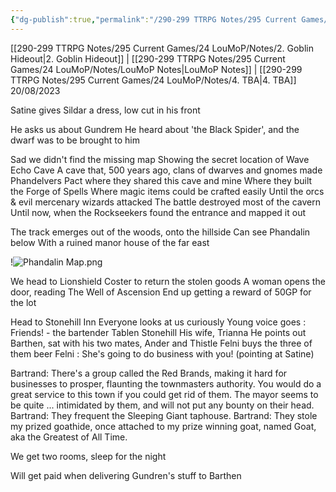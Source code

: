 ```yaml
---
{"dg-publish":true,"permalink":"/290-299 TTRPG Notes/295 Current Games/24 LouMoP/Notes/3. A manifesto of business/"}
---
```



[[290-299 TTRPG Notes/295 Current Games/24 LouMoP/Notes/2. Goblin Hideout\|2. Goblin Hideout]] | [[290-299 TTRPG Notes/295 Current Games/24 LouMoP/Notes/LouMoP Notes\|LouMoP Notes]] | [[290-299 TTRPG Notes/295 Current Games/24 LouMoP/Notes/4. TBA\|4. TBA]]
20/08/2023

Satine gives Sildar a dress, low cut in his front

He asks us about Gundrem
	He heard about 'the Black Spider', and the dwarf was to be brought to him

Sad we didn't find the missing map
	Showing the secret location of Wave Echo Cave
	A cave that, 500 years ago, clans of dwarves and gnomes made Phandelvers Pact where they shared this cave and mine
	Where they built the Forge of Spells
		Where magic items could be crafted easily
	Until the orcs & evil mercenary wizards attacked
	The battle destroyed most of the cavern
	Until now, when the Rockseekers found the entrance and mapped it out

The track emerges out of the woods, onto the hillside
	Can see Phandalin below
	With a ruined manor house of the far east

!![Phandalin Map.png](/img/user/290-299%20TTRPG%20Notes/295%20Current%20Games/24%20LouMoP/Notes/Phandalin%20Map.png)

We head to Lionshield Coster to return the stolen goods
	A woman opens the door, reading The Well of Ascension
	End up getting a reward of 50GP for the lot

Head to Stonehill Inn
	Everyone looks at us curiously
Young voice goes : Friends! - the bartender Tablen Stonehill
	His wife, Trianna
He points out Barthen, sat with his two mates, Ander and Thistle
Felni buys the three of them beer
	Felni : She's going to do business with you! (pointing at Satine)

Bartrand: There's a group called the Red Brands, making it hard for businesses to prosper, flaunting the townmasters authority. You would do a great service to this town if you could get rid of them. The mayor seems to be quite ... intimidated by them, and will not put any bounty on their head.
Bartrand: They frequent the Sleeping Giant taphouse.
Bartrand: They stole my prized goathide, once attached to my prize winning goat, named Goat, aka the Greatest of All Time.

We get two rooms, sleep for the night

Will get paid when delivering Gundren's stuff to Barthen